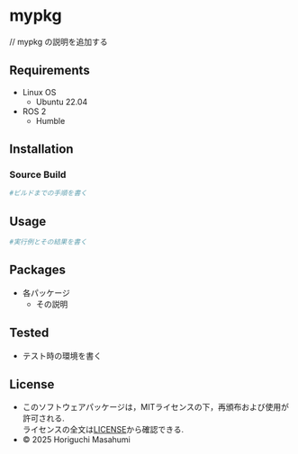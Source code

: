 # mypkg
// mypkg の説明を追加する

## Requirements

- Linux OS
  - Ubuntu 22.04 
- ROS 2
  - Humble

## Installation 
### Source Build
```sh
#ビルドまでの手順を書く
```
## Usage
```sh
#実行例とその結果を書く
```
## Packages
- 各パッケージ
  - その説明

## Tested
- テスト時の環境を書く

## License
- このソフトウェアパッケージは，MITライセンスの下，再頒布および使用が許可される. \
ライセンスの全文は[LICENSE]()から確認できる.
- © 2025 Horiguchi Masahumi 